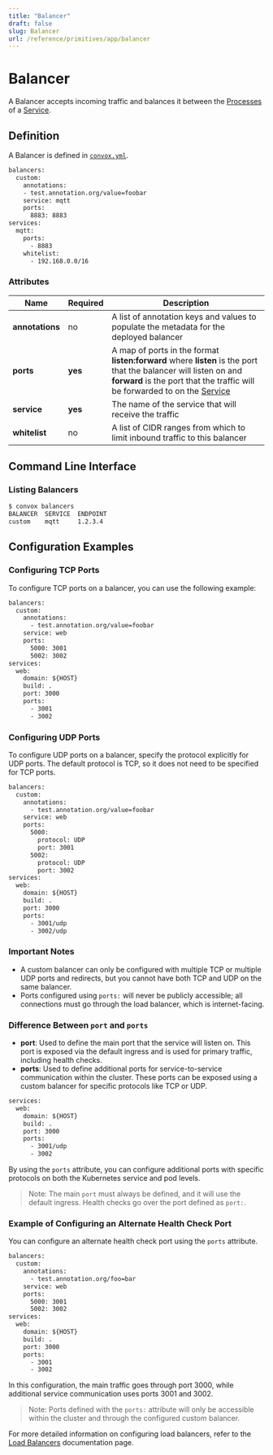 ```yaml
---
title: "Balancer"
draft: false
slug: Balancer
url: /reference/primitives/app/balancer
---
```

# Balancer

A Balancer accepts incoming traffic and balances it between the [Processes](/reference/primitives/app/process) of a [Service](/reference/primitives/app/service).

## Definition

A Balancer is defined in [`convox.yml`](/configuration/convox-yml).

```html
balancers:
  custom:
    annotations:
    - test.annotation.org/value=foobar
    service: mqtt
    ports:
      8883: 8883
services:
  mqtt:
    ports:
      - 8883
    whitelist:
      - 192.168.0.0/16
```

### Attributes

| Name           | Required | Description                                                                                                    |
| -------------- | -------- | -------------------------------------------------------------------------------------------------------------- |
| **annotations**| no       | A list of annotation keys and values to populate the metadata for the deployed balancer                        |
| **ports**      | **yes**  | A map of ports in the format **listen:forward** where **listen** is the port that the balancer will listen on and **forward** is the port that the traffic will be forwarded to on the [Service](/reference/primitives/app/service) |
| **service**    | **yes**  | The name of the service that will receive the traffic                                                           |
| **whitelist**  | no       | A list of CIDR ranges from which to limit inbound traffic to this balancer                                      |

## Command Line Interface

### Listing Balancers

```html
$ convox balancers
BALANCER  SERVICE  ENDPOINT
custom    mqtt     1.2.3.4
```

## Configuration Examples

### Configuring TCP Ports

To configure TCP ports on a balancer, you can use the following example:

```html
balancers:
  custom:
    annotations:
      - test.annotation.org/value=foobar
    service: web
    ports:
      5000: 3001
      5002: 3002
services:
  web:
    domain: ${HOST}
    build: .
    port: 3000
    ports:
      - 3001
      - 3002
```

### Configuring UDP Ports

To configure UDP ports on a balancer, specify the protocol explicitly for UDP ports. The default protocol is TCP, so it does not need to be specified for TCP ports.

```html
balancers:
  custom:
    annotations:
      - test.annotation.org/value=foobar
    service: web
    ports:
      5000:
        protocol: UDP
        port: 3001
      5002:
        protocol: UDP
        port: 3002
services:
  web:
    domain: ${HOST}
    build: .
    port: 3000
    ports:
      - 3001/udp
      - 3002/udp
```

### Important Notes

- A custom balancer can only be configured with multiple TCP or multiple UDP ports and redirects, but you cannot have both TCP and UDP on the same balancer.
- Ports configured using `ports:` will never be publicly accessible; all connections must go through the load balancer, which is internet-facing.

### Difference Between `port` and `ports`

- **port**: Used to define the main port that the service will listen on. This port is exposed via the default ingress and is used for primary traffic, including health checks.
- **ports**: Used to define additional ports for service-to-service communication within the cluster. These ports can be exposed using a custom balancer for specific protocols like TCP or UDP.

```html
services:
  web:
    domain: ${HOST}
    build: .
    port: 3000
    ports:
      - 3001/udp
      - 3002
```

By using the `ports` attribute, you can configure additional ports with specific protocols on both the Kubernetes service and pod levels.

> Note: The main `port` must always be defined, and it will use the default ingress. Health checks go over the port defined as `port:`.

### Example of Configuring an Alternate Health Check Port

You can configure an alternate health check port using the `ports` attribute.

```html
balancers:
  custom:
    annotations:
      - test.annotation.org/foo=bar
    service: web
    ports:
      5000: 3001
      5002: 3002
services:
  web:
    domain: ${HOST}
    build: .
    port: 3000
    ports:
      - 3001
      - 3002
```

In this configuration, the main traffic goes through port 3000, while additional service communication uses ports 3001 and 3002.

> Note: Ports defined with the `ports:` attribute will only be accessible within the cluster and through the configured custom balancer.

For more detailed information on configuring load balancers, refer to the [Load Balancers](/configuration/load-balancers) documentation page.

